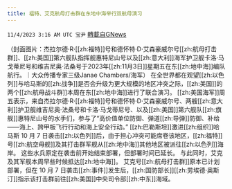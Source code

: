```yaml
---
title: 福特、艾克航母打击群在东地中海举行双航母演习
---
```

`11/4/2023 3:16 AM UTC 宝尹` [轉載自GNews](https://gnews.org/articles/1919702)

（封面图片：杰拉尔德·R·[[zh:福特]]号和德怀特·D·艾森豪威尔号[[zh:航母打击群]]、[[zh:美国]]第六舰队指挥舰惠特尼山号以及[[zh:意大利]]海军护卫舰卡洛·马戈蒂尼号和维吉尼奥·法桑号于2023年[[zh:11月3日]]星期五在东[[zh:地中海]]编队航行。｜大众传播专家三级Janae Chambers/海军）
在全世界都在观望[[zh:以色列]]与哈马斯的[[zh:战争]]是否会升级为更大规模的地区冲突之际，[[zh:美国]]的两个[[zh:航母战斗群]]本周在东[[zh:地中海]]进行了联合演习。
[[zh:美国海军]]周五表示，来自杰拉尔德·R·[[zh:福特]]号和德怀特·D·艾森豪威尔号、两艘[[zh:意大利]]护卫舰维吉尼奥·法桑号和卡洛·马戈蒂尼号、以及[[zh:美国]]第六舰队[[zh:旗舰]]惠特尼山号的水手们，参与了“高价值单位防御、弹道[[zh:导弹]]防御、补给——海上、跨甲板飞行行动和海上安全行动。”
[[zh:巴勒斯坦]]激进[[zh:组织]]哈马斯 10 月 7 日袭击[[zh:以色列]]后，由于担心冲突可能席卷该地区，[[zh:福特]]号[[zh:航空母舰]]及其打击群军舰从[[zh:地中海]]其他地区被派往[[zh:以色列]]海岸。
这些水兵原定在袭击前开始结束部署，但部署时间已延长。
与此同时，艾克及其军舰本周早些时候抵达[[zh:地中海]]。
艾克号[[zh:航母打击群]]原本已计划部署，但在 10 月 7 日袭击[[zh:事件]]发生后，[[zh:国防部长]][[zh:劳埃德·奥斯汀]]指示该打击群前往[[zh:美国]]中央司令部[[zh:中东]]海域。

